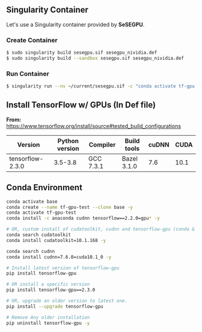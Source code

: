## Singularity Container
Let's use a Singularity container provided by **SeSEGPU**.

### Create Container

```bash
$ sudo singularity build sesegpu.sif sesegpu_nividia.def
$ sudo singularity build --sandbox sesegpu.sif sesegpu_nividia.def
```	

### Run Container
```bash
$ singularity run --nv ~/current/sesegpu.sif -c "conda activate tf-gpu && jupyter lab"
```

## Install TensorFlow w/ GPUs (In Def file)

**From:** https://www.tensorflow.org/install/source#tested_build_configurations

|Version	| Python version |Compiler	| Build tools |cuDNN | CUDA |
|-----------|----------------|----------|-------------|------|------|
tensorflow-2.3.0 |	3.5-3.8	 |GCC 7.3.1	| Bazel 3.1.0 |7.6	 |10.1


## Conda Environment

```bash
conda activate base
conda create --name tf-gpu-test --clone base -y
conda activate tf-gpu-test
conda install -c anaconda cudnn tensorflow==2.2.0=gpu* -y

# OR, custom install of cudatoolkit, cudnn and tensorflow-gpu (conda & pip)
conda search cudatoolkit
conda install cudatoolkit=10.1.168 -y

conda search cudnn
conda install cudnn=7.6.0=cuda10.1_0 -y
```

```bash
# Install latest version of tensorflow-gpu
pip install tensorflow-gpu

# OR install a specific version
pip install tensorflow-gpu==2.3.0

# OR, upgrade an older version to latest one.
pip install --upgrade tensorflow-gpu

# Remove Any older installation
pip uninstall tensorflow-gpu -y
```
